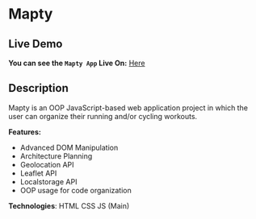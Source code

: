 # Mapty

## Live Demo
**You can see the `Mapty App` Live On:** [Here](https://natikozel.github.io/Mapty/)

## Description
Mapty is an OOP JavaScript-based web application project in which the user can organize their running and/or cycling workouts.

**Features:**
- Advanced DOM Manipulation
- Architecture Planning
- Geolocation API
- Leaflet API
- Localstorage API
- OOP usage for code organization


**Technologies**:
HTML
CSS
JS (Main)

